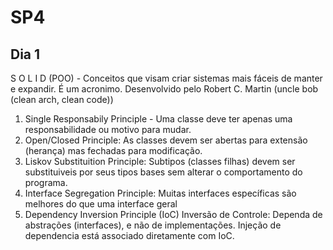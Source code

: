 # SP4

## Dia 1

S O L I D (POO) - Conceitos que visam criar sistemas mais fáceis de manter e expandir. É um acronimo. Desenvolvido pelo Robert C. Martin (uncle bob (clean arch, clean code))

1. Single Responsabily Principle - Uma classe deve ter apenas uma responsabilidade ou motivo para mudar.
2. Open/Closed Principle: As classes devem ser abertas para extensão (herança) mas fechadas para modificação.
3. Liskov Substituition Principle: Subtipos (classes filhas) devem ser substituiveis por seus tipos bases sem alterar o comportamento do programa.
4. Interface Segregation Principle: Muitas interfaces específicas são melhores do que uma interface geral
5. Dependency Inversion Principle (IoC) Inversão de Controle: Dependa de abstrações (interfaces), e não de implementações. Injeção de dependencia está associado diretamente com IoC.
